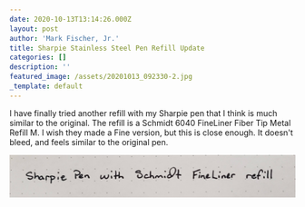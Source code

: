 ```yaml
---
date: 2020-10-13T13:14:26.000Z
layout: post
author: 'Mark Fischer, Jr.'
title: Sharpie Stainless Steel Pen Refill Update
categories: []
description: ''
featured_image: /assets/20201013_092330-2.jpg
_template: default
---
```







I have finally tried another refill with my Sharpie pen that I think is much similar to the original. The refill is a Schmidt 6040 FineLiner Fiber Tip Metal Refill M. I wish they made a Fine version, but this is close enough. It doesn't bleed, and feels similar to the original pen.

![](/assets/20201013_092330-2.jpg)
